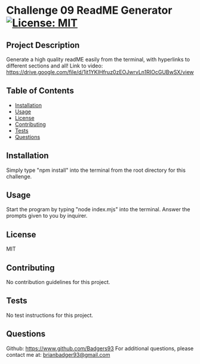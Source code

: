 
# Challenge 09 ReadME Generator [![License: MIT](https://img.shields.io/badge/License-MIT-yellow.svg)](https://opensource.org/licenses/MIT)

## Project Description
Generate a high quality readME easily from the terminal, with hyperlinks to different sections and all!
Link to video: https://drive.google.com/file/d/1jt1YKIHfruz0zEOJwrvLn1RIOcGUBwSX/view

## Table of Contents
 - [Installation](#installation)
 - [Usage](#usage)
 - [License](#license)
 - [Contributing](#contributing)
 - [Tests](#tests)
 - [Questions](#questions)

## Installation
Simply type "npm install" into the terminal from the root directory for this challenge.

## Usage 
Start the program by typing "node index.mjs" into the terminal. Answer the prompts given to you by inquirer.

## License
MIT

## Contributing
No contribution guidelines for this project.

## Tests
No test instructions for this project.

## Questions
Github: https://www.github.com/Badgers93
For additional questions, please contact me at: brianbadger93@gmail.com
